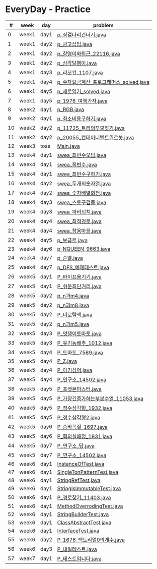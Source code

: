 # EveryDay - Practice
| # | week | day | problem |
| ------------- | ------------- | ------------- | ------------- |
| 0  | week1 | day1 | [p_징검다리건너기.java](src/week1/day1/p_징검다리건너기.java)|
| 1  | week1 | day2 | [p_광고삽입.java](src/week1/day2/p_광고삽입.java)|
| 2  | week1 | day2 | [p_창영이와퇴근_22116.java](src/week1/day2/p_창영이와퇴근_22116.java)|
| 3  | week1 | day2 | [p_삼각달팽이.java](src/week1/day2/p_삼각달팽이.java)|
| 4  | week1 | day3 | [p_리모컨_1107.java](src/week1/day3/p_리모컨_1107.java)|
| 5  | week1 | day4 | [p_주차요금계산_프로그래머스_solved.java](src/week1/day4/p_주차요금계산_프로그래머스_solved.java)|
| 6  | week1 | day5 | [p_세로읽기_solved.java](src/week1/day5/p_세로읽기_solved.java)|
| 7  | week1 | day5 | [p_1976_여행가자.java](src/week1/day5/p_1976_여행가자.java)|
| 8  | week2 | day1 | [p_RGB.java](src/week2/day1/p_RGB.java)|
| 9  | week2 | day1 | [p_최소비용구하기.java](src/week2/day1/p_최소비용구하기.java)|
| 10  | week2 | day2 | [p_11725_트리의부모찾기.java](src/week2/day2/p_11725_트리의부모찾기.java)|
| 11  | week2 | day2 | [p_20055_컨테이너벨트위로봇.java](src/week2/day2/p_20055_컨테이너벨트위로봇.java)|
| 12  | week3 | toss | [Main.java](src/week3/toss/Main.java)|
| 13  | week4 | day1 | [swea_최빈수오답.java](src/week4/day1/swea_최빈수오답.java)|
| 14  | week4 | day1 | [swea_최빈수.java](src/week4/day1/swea_최빈수.java)|
| 15  | week4 | day1 | [swea_최빈수구하기.java](src/week4/day1/swea_최빈수구하기.java)|
| 16  | week4 | day2 | [swea_두개의숫자열.java](src/week4/day2/swea_두개의숫자열.java)|
| 17  | week4 | day2 | [swea_숫자배열회전.java](src/week4/day2/swea_숫자배열회전.java)|
| 18  | week4 | day3 | [swea_스토구검증.java](src/week4/day3/swea_스토구검증.java)|
| 19  | week4 | day3 | [swea_파리퇴치.java](src/week4/day3/swea_파리퇴치.java)|
| 20  | week4 | day4 | [swea_최적경로.java](src/week4/day4/swea_최적경로.java)|
| 21  | week4 | day4 | [swea_창용마을.java](src/week4/day4/swea_창용마을.java)|
| 22  | week4 | day5 | [p_보급로.java](src/week4/day5/p_보급로.java)|
| 23  | week4 | day6 | [p_NQUEEN_9663.java](src/week4/day6/p_NQUEEN_9663.java)|
| 24  | week4 | day7 | [p_순열.java](src/week4/day7/p_순열.java)|
| 25  | week4 | day7 | [p_DFS_예제테스트.java](src/week4/day7/p_DFS_예제테스트.java)|
| 26  | week5 | day1 | [P_파이프옮기기.java](src/week5/day1/P_파이프옮기기.java)|
| 27  | week5 | day1 | [P_쉬운최단거리.java](src/week5/day1/P_쉬운최단거리.java)|
| 28  | week5 | day2 | [p_n과m4.java](src/week5/day2/p_n과m4.java)|
| 29  | week5 | day2 | [p_n과m8.java](src/week5/day2/p_n과m8.java)|
| 30  | week5 | day2 | [P_미로탐색.java](src/week5/day2/P_미로탐색.java)|
| 31  | week5 | day2 | [p_n과m5.java](src/week5/day2/p_n과m5.java)|
| 32  | week5 | day3 | [P_멋쟁이토마토.java](src/week5/day3/P_멋쟁이토마토.java)|
| 33  | week5 | day3 | [P_유기농배추_1012.java](src/week5/day3/P_유기농배추_1012.java)|
| 34  | week5 | day4 | [P_토마토_7569.java](src/week5/day4/P_토마토_7569.java)|
| 35  | week5 | day4 | [P_Z.java](src/week5/day4/P_Z.java)|
| 36  | week5 | day4 | [P_아기상어.java](src/week5/day4/P_아기상어.java)|
| 37  | week5 | day4 | [P_연구소_14502.java](src/week5/day4/P_연구소_14502.java)|
| 38  | week5 | day5 | [P_포켓몬마스터.java](src/week5/day5/P_포켓몬마스터.java)|
| 39  | week5 | day5 | [P_가장긴증가하는부분수열_11053.java](src/week5/day5/P_가장긴증가하는부분수열_11053.java)|
| 40  | week5 | day5 | [P_정수삼각형_1932.java](src/week5/day5/P_정수삼각형_1932.java)|
| 41  | week5 | day5 | [P_정수삼각형2.java](src/week5/day5/P_정수삼각형2.java)|
| 42  | week5 | day6 | [P_숨바꼭질_1697.java](src/week5/day6/P_숨바꼭질_1697.java)|
| 43  | week5 | day6 | [P_회의실배정_1931.java](src/week5/day6/P_회의실배정_1931.java)|
| 44  | week5 | day7 | [P_연구소_답.java](src/week5/day7/P_연구소_답.java)|
| 45  | week5 | day7 | [P_연구소_14502.java](src/week5/day7/P_연구소_14502.java)|
| 46  | week6 | day1 | [InstanceOfTest.java](src/week6/day1/InstanceOfTest.java)|
| 47  | week6 | day1 | [SingleTonPatternTest.java](src/week6/day1/SingleTonPatternTest.java)|
| 48  | week6 | day1 | [StringRefTest.java](src/week6/day1/StringRefTest.java)|
| 49  | week6 | day1 | [StringIsImmutableTest.java](src/week6/day1/StringIsImmutableTest.java)|
| 50  | week6 | day1 | [P_경로찾기_11403.java](src/week6/day1/P_경로찾기_11403.java)|
| 51  | week6 | day1 | [MethodOverrodingTest.java](src/week6/day1/MethodOverrodingTest.java)|
| 52  | week6 | day1 | [StringBuilderTest.java](src/week6/day1/StringBuilderTest.java)|
| 53  | week6 | day1 | [ClassAbstractTest.java](src/week6/day1/ClassAbstractTest.java)|
| 54  | week6 | day1 | [InterfaceTest.java](src/week6/day1/InterfaceTest.java)|
| 55  | week6 | day2 | [P_1676_팩토리얼0의개수.java](src/week6/day2/P_1676_팩토리얼0의개수.java)|
| 56  | week6 | day3 | [P_내일테스트.java](src/week6/day3/P_내일테스트.java)|
| 57  | week7 | day1 | [P_테스트입니다.java](src/week7/day1/P_테스트입니다.java)|

